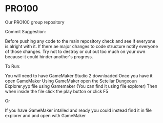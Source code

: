 # PRO100
Our PRO100 group repository

Commit Suggestion:

Before pushing any code to the main repository check and see if everyone is alright with it.
If there ae major changes to code structure notify everyone of those changes.
Try not to destroy or cut out too much on your own because it could hinder another's progress.


To Run:

You will need to have GameMaker Studio 2 downloaded Once you have it open GameMaker
Using GameMaker open the Setellar Dungeoun Explorer.yyp file using Gamemaker (You can find it using file explorer)
Then when inside the file click the play button or click F5

Or 

If you have GameMaker intalled and ready you could instead find it in file explorer and and open with GameMaker
